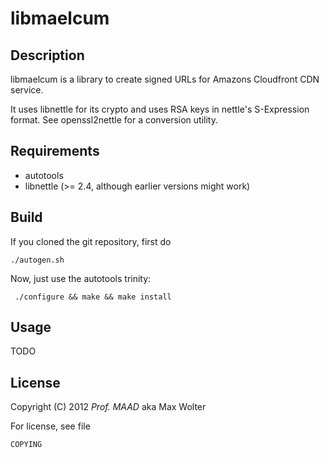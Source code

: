 # libmaelcum

## Description

libmaelcum is a library to create signed URLs for Amazons Cloudfront CDN service.

It uses libnettle for its crypto and uses RSA keys in nettle's S-Expression format. See openssl2nettle for a conversion utility.

## Requirements

 * autotools
 * libnettle (>= 2.4, although earlier versions might work)

## Build

If you cloned the git repository, first do

	./autogen.sh

Now, just use the autotools trinity:

     ./configure && make && make install


## Usage

TODO

## License

Copyright (C) 2012 *Prof. MAAD* aka Max Wolter

For license, see file

	COPYING
